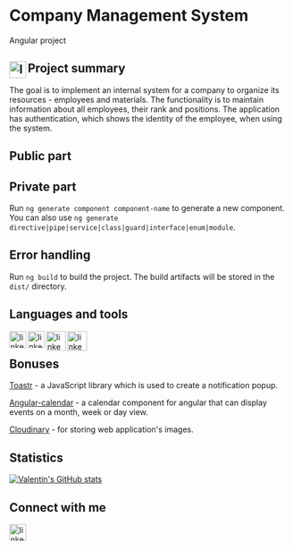 # Company Management System

Angular project

## Project summary <img align="left" alt="linkedin" width="30px" src="https://i.pinimg.com/originals/1b/37/a3/1b37a31607ae30bf0fd3cf73f6009447.png" />

The goal is to implement an internal system for a company to organize
its resources - employees and materials. The functionality is to maintain
information about all employees, their rank and positions. The application has authentication, which shows the identity of the employee,
when using the system.

## Public part

## Private part

Run `ng generate component component-name` to generate a new component. You can also use `ng generate directive|pipe|service|class|guard|interface|enum|module`.

## Error handling

Run `ng build` to build the project. The build artifacts will be stored in the `dist/` directory.

## Languages and tools

[<img align="left" alt="linkedin" width="30px" src="https://angular.io/assets/images/logos/angularjs/AngularJS-Shield.svg" />][angular]
[<img align="left" alt="linkedin" width="30px" src="https://e7.pngegg.com/pngimages/410/100/png-clipart-web-development-html-responsive-web-design-logo-javascript-html-angle-web-design.png" />][html]
[<img align="left" alt="linkedin" width="35px" src="https://e7.pngegg.com/pngimages/893/87/png-clipart-web-development-html-cascading-style-sheets-css3-bootstrap-minimalist-resume-blue-angle.png" />][css]
[<img align="left" alt="linkedin" width="35px" src="https://w7.pngwing.com/pngs/359/1024/png-transparent-firebase-cloud-messaging-computer-icons-google-cloud-messaging-android-angle-triangle-computer-programming-thumbnail.png" />][firebase]

<br/>

## Bonuses

[Toastr] - a JavaScript library which is used to create a notification popup.

[Angular-calendar] - a calendar component for angular that can display events on a month, week or day view.

[Cloudinary] - for storing web application's images.

## Statistics

[![Valentin's GitHub stats](https://github-readme-stats.vercel.app/api?username=vasilev02)](https://github.com/vasilev02/github-readme-stats)


## Connect with me

[<img align="left" alt="linkedin" width="30px" src="https://cdn.icon-icons.com/icons2/2429/PNG/512/linkedin_logo_icon_147268.png" />][linkedin]

[toastr]: https://www.npmjs.com/package/ngx-toastr
[angular-calendar]: https://angular-calendar.com
[cloudinary]: https://cloudinary.com
[linkedin]: https://www.linkedin.com/in/valentin-vasilev-849a8b1a6/
[angular]: https://angular.io/
[html]: https://html.spec.whatwg.org/
[css]: https://developer.mozilla.org/en-US/docs/Web/CSS/Reference
[firebase]: https://firebase.google.com/
